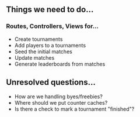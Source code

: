 ## Things we need to do...
### Routes, Controllers, Views for...
* Create tournaments
* Add players to a tournaments
* Seed the initial matches
* Update matches
* Generate leaderboards from matches

## Unresolved questions...
* How are we handling byes/freebies?
* Where should we put counter caches?
* Is there a check to mark a tournament "finished"?
